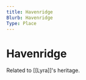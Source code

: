 ```yaml
---
title: Havenridge
Blurb: Havenridge
Type: Place
---
```

# Havenridge

Related to [[Lyra]]'s heritage. 